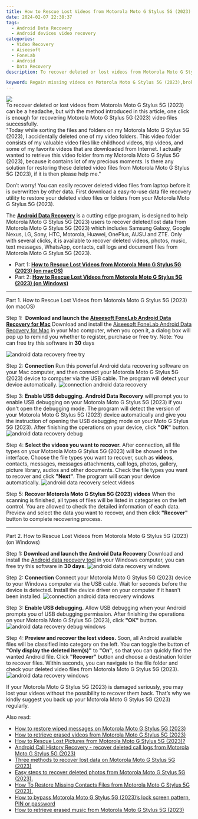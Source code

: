```yaml
---
title: How to Rescue Lost Videos from Motorola Moto G Stylus 5G (2023)
date: 2024-02-07 22:38:37
tags: 
  - Android Data Recovery
  - Android devices video recovery
categories: 
  - Video Recovery
  - Aiseesoft
  - FoneLab
  - Android
  - Data Recovery
description: To recover deleted or lost videos from Motorola Moto G Stylus 5G (2023) can be a headache, but with the method introduced in this article, one click is enough for recovering Motorola Moto G Stylus 5G (2023) video files successfully.

keyword: Regain missing videos on Motorola Moto G Stylus 5G (2023),broken Motorola Moto G Stylus 5G (2023) videos recovery solution,save lost videos on Motorola Moto G Stylus 5G (2023),recover lost videos from Motorola Moto G Stylus 5G (2023),Motorola Moto G Stylus 5G (2023) videos retrieval,restore deleted videos on Motorola Moto G Stylus 5G (2023),Motorola Moto G Stylus 5G (2023) video recovery software,video disappear Motorola Moto G Stylus 5G (2023),how to get the video back on Motorola Moto G Stylus 5G (2023),how to get back deleted video Motorola Moto G Stylus 5G (2023) phone,Motorola Moto G Stylus 5G (2023) deleted video,how can i get video back on Motorola Moto G Stylus 5G (2023)
---
```


<img src="https://img0mobiles.techidaily.com/images/best-assets/devices/motorola/motorola-moto-g-stylus-5g-(2023)/4.jpg" class="atpl-imgstyle"  />

<div class="atpl-content atpl-for-fonelab-android recover-video">

<div class="atpl-post-description-part-1">
To recover deleted or lost videos from Motorola Moto G Stylus 5G (2023) can be a headache, but with the method introduced in this article, one click is enough for recovering Motorola Moto G Stylus 5G (2023) video files successfully.

</div>

<div class="atpl-post-description-part-2">
<div class="tpl-content-sub-paragraph-question">
    "Today while sorting the files and folders on my Motorola Moto G Stylus 5G (2023), I accidentally deleted one of my video folders. This video folder consists of my valuable video files like childhood videos, trip videos, and some of my favorite videos that are downloaded from Internet. I actually wanted to retrieve this video folder from my Motorola Moto G Stylus 5G (2023), because it contains lot of my precious moments. Is there any solution for restoring these deleted video files from Motorola Moto G Stylus 5G (2023), if it is then please help me."
</div>
<div class="tpl-content-sub-paragraph-content">
  <p>
    Don’t worry! You can easily recover deleted video files from laptop before it is overwritten by other data. First download a easy-to-use data file recovery utility to restore your deleted video files or folders from your Motorola Moto G Stylus 5G (2023).
  </p>
</div>
</div>

<div class="atpl-post-description-part-3">
<div class="tpl-content-sub-paragraph-normal">
    <p>
        The <a href="https://tools.techidaily.com/aiseesoft-android-data-recovery/" target="_blank" rel="noopener"><strong>Android Data Recovery</strong></a> is a cutting edge program, is designed to help Motorola Moto G Stylus 5G (2023) users to recover deleted/lost data from Motorola Moto G Stylus 5G (2023) which includes Samsung Galaxy, Google Nexus, LG, Sony, HTC, Motorola, Huawei, OnePlus, AUSU and ZTE. Only with several clicks, it is available to recover deleted videos, photos, music, text messages, WhatsApp, contacts, call logs and document files from Motorola Moto G Stylus 5G (2023).
    </p>
</div>
</div>

<ul>
  <li>Part 1: <strong><a href="#p1"> How to Rescue Lost Videos from Motorola Moto G Stylus 5G (2023)  (on macOS)</a></strong></li>
  <li>Part 2: <strong><a href="#p2"> How to Rescue Lost Videos from Motorola Moto G Stylus 5G (2023)  (on Windows)</a></strong></li>
</ul>

<!-- Part 1 -->
<a id="p1" name="p1" ></a><hr>

<div>
  <span class="atpl-step-part-style">Part 1. How to Rescue Lost Videos from Motorola Moto G Stylus 5G (2023) (on macOS)</span>
</div>  

<span class="atpl-stepstyle-a"><span>Step 1: </span></span> <strong>Download and launch the <a href="https://tools.techidaily.com/aiseesoft-android-data-recovery-for-mac/" target="_blank" rel="noopener">Aiseesoft FoneLab Android Data Recovery for Mac</a></strong>
Download and install the <a href="https://tools.techidaily.com/aiseesoft-android-data-recovery-for-mac/" target="_blank" rel="noopener">Aiseesoft FoneLab Android Data Recovery for Mac</a> in your Mac computer, when you open it, a dialog box will pop up to remind you whether to register, purchase or free try.
Note: You can free try this software in <strong>30</strong> days

<img src="https://tools.techidaily.com/images/apps/aiseesoft/android-data-recovery/mac-free-try.png" class="atpl-imgstyle" alt="android data recovery free try" />

<span class="atpl-stepstyle-a"><span>Step 2: </span></span> <strong>Connection</strong>
Run this powerful Android data recovering software on your Mac computer, and then connect your Motorola Moto G Stylus 5G (2023) device to computer via the USB cable. The program will detect your device automatically.
<img src="https://tools.techidaily.com/images/apps/aiseesoft/android-data-recovery/mac-connection-interface.jpg" class="atpl-imgstyle" alt="connection android data recovery" />

<span class="atpl-stepstyle-a"><span>Step 3: </span></span> <strong>Enable USB debugging.</strong>
<strong>Android Data Recovery</strong> will prompt you to enable USB debugging on your Motorola Moto G Stylus 5G (2023) if you don't open the debugging mode. The program will detect the version of your Motorola Moto G Stylus 5G (2023) device automatically and give you the instruction of opening the USB debugging mode on your Moto G Stylus 5G (2023). After finishing the operations on your device, click <strong>"OK"</strong> button.
<img src="https://tools.techidaily.com/images/apps/aiseesoft/android-data-recovery/mac-android-usb-debug.jpg"  class="atpl-imgstyle" alt="android data recovery debug" />

<span class="atpl-stepstyle-a"><span>Step 4: </span></span> <strong>Select the videos you want to recover.</strong>
After connection, all file types on your Motorola Moto G Stylus 5G (2023) will be showed in the interface. Choose the file types you want to recover, such as <strong>videos</strong>, contacts, messages, messages attachments, call logs, photos, gallery, picture library,  audios and other documents. Check the file types you want to recover and click <b>"Next"</b>. The program will scan your device automatically.
<img src="https://tools.techidaily.com/images/apps/aiseesoft/android-data-recovery/mac-choose-type-videos.jpg" class="atpl-imgstyle" alt="android data recovery select videos" />

<span class="atpl-stepstyle-a"><span>Step 5: </span></span> <strong>Recover Motorola Moto G Stylus 5G (2023) videos</strong>
When the scanning is finished, all types of files will be listed in categories on the left control. You are allowed to check the detailed information of each data. Preview and select the data you want to recover, and then click <b>"Recover"</b> button to complete recovering process.


<a id="p2" name="p2"></a><hr>

<!-- Part 2 -->
<div>
<span class="atpl-step-part-style">Part 2. How to Rescue Lost Videos from Motorola Moto G Stylus 5G (2023) (on Windows)</span>
</div>

<span class="atpl-stepstyle-a"><span>Step 1: </span></span> <strong>Download and launch the Android Data Recovery</strong>
Download and install the <a href="https://tools.techidaily.com/aiseesoft-android-data-recovery-for-win/" target="_blank" rel="noopener">Android data recovery tool</a> in your Windows computer, you can free try this software in <b>30 days</b>.
<img src="https://tools.techidaily.com/images/apps/aiseesoft/android-data-recovery/win-start-interface.png"  class="atpl-imgstyle" alt="android data recovery windows" />

<span class="atpl-stepstyle-a"><span>Step 2: </span></span> <strong>Connection</strong>
Connect your Motorola Moto G Stylus 5G (2023) device to your Windows computer via the USB cable. Wait for seconds before the device is detected. Install the device driver on your computer if it hasn't been installed.
<img src="https://tools.techidaily.com/images/apps/aiseesoft/android-data-recovery/win-connection-interface.png" class="atpl-imgstyle" alt="connection android data recovery windows" />

<span class="atpl-stepstyle-a"><span>Step 3: </span></span> <strong>Enable USB debugging.</strong>
Allow USB debugging when your Android prompts you of USB debugging permission. After finishing the operations on your Motorola Moto G Stylus 5G (2023), click <b>"OK"</b> button.
<img src="https://tools.techidaily.com/images/apps/aiseesoft/android-data-recovery/win-android-usb-debug.png" class="atpl-imgstyle" alt="android data recovery debug windows" />

<span class="atpl-stepstyle-a"><span>Step 4: </span></span> <strong>Preview and recover the lost videos.</strong>
Soon, all Android available files will be classified into category on the left. You can toggle the button of <b>"Only display the deleted item(s)"</b> to <b>"On"</b>, so that you can quickly find the wanted Android file. Click <b>"Recover"</b> button and choose a destination folder to recover files. Within seconds, you can navigate to the file folder and check your deleted video files from Motorola Moto G Stylus 5G (2023).
<img src="https://tools.techidaily.com/images/apps/aiseesoft/android-data-recovery/win-recover-videos.jpg" class="atpl-imgstyle" alt="android data recovery windows" />

<div class="atpl-post-description-part-4">
<div class="tpl-content-sub-paragraph-normal">
    <p>
        If your Motorola Moto G Stylus 5G (2023) is damaged seriously, you may lost your videos without the possibility to recover them back. That’s why we kindly suggest you back up your Motorola Moto G Stylus 5G (2023) regularly.
    </p>
</div>
</div>

<ins class="adsbygoogle"
     style="display:block"
     data-ad-client="ca-pub-7571918770474297"
     data-ad-slot="8358498916"
     data-ad-format="auto"
     data-full-width-responsive="true"></ins>

<span class="atpl-alsoreadstyle">Also read:</span>
<div><ul>
<li><a href="/how-to-restore-wiped-messages-on-motorola-moto-g-stylus-5g-2023-by-fonelab-android-recover-messages/" target="_blank" rel="noopener"><u>How to restore wiped messages on Motorola Moto G Stylus 5G (2023)</u></a></li>
<li><a href="/how-to-retrieve-erased-videos-from-motorola-moto-g-stylus-5g-2023-by-fonelab-android-recover-video/" target="_blank" rel="noopener"><u>How to retrieve erased videos from Motorola Moto G Stylus 5G (2023)</u></a></li>
<li><a href="/how-to-rescue-lost-pictures-from-motorola-moto-g-stylus-5g-2023-by-fonelab-android-recover-pictures/" target="_blank" rel="noopener"><u>How to Rescue Lost Pictures from Motorola Moto G Stylus 5G (2023)?</u></a></li>
<li><a href="/android-call-history-recovery-recover-deleted-call-logs-from-motorola-moto-g-stylus-5g-2023-by-fonelab-android-recover-call-logs/" target="_blank" rel="noopener"><u>Android Call History Recovery - recover deleted call logs from Motorola Moto G Stylus 5G (2023)</u></a></li>
<li><a href="/three-methods-to-recover-lost-data-on-motorola-moto-g-stylus-5g-2023-by-fonelab-android-recover-data/" target="_blank" rel="noopener"><u>Three methods to recover lost data on Motorola Moto G Stylus 5G (2023)</u></a></li>
<li><a href="/easy-steps-to-recover-deleted-photos-from-motorola-moto-g-stylus-5g-2023-by-fonelab-android-recover-photos/" target="_blank" rel="noopener"><u>Easy steps to recover deleted photos from Motorola Moto G Stylus 5G (2023).</u></a></li>
<li><a href="/how-to-restore-missing-contacts-files-from-motorola-moto-g-stylus-5g-2023-by-fonelab-android-recover-contacts/" target="_blank" rel="noopener"><u>How To  Restore Missing Contacts Files from Motorola Moto G Stylus 5G (2023).</u></a></li>
<li><a href="/how-to-bypass-motorola-moto-g-stylus-5g-2023-s-lock-screen-pattern-pin-or-password-by-drfone-android-unlock-android-unlock/" target="_blank" rel="noopener"><u>How to bypass Motorola Moto G Stylus 5G (2023)’s lock screen pattern, PIN or password</u></a></li>
<li><a href="/how-to-retrieve-erased-music-from-motorola-moto-g-stylus-5g-2023-by-fonelab-android-recover-music/" target="_blank" rel="noopener"><u>How to retrieve erased music from Motorola Moto G Stylus 5G (2023)</u></a></li>
</ul></div>

</div>
